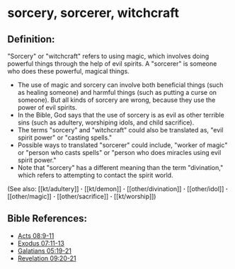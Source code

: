 # sorcery, sorcerer, witchcraft #

## Definition: ##

"Sorcery" or "witchcraft" refers to using magic, which involves doing powerful things through the help of evil spirits. A "sorcerer" is someone who does these powerful, magical things.

* The use of magic and sorcery can involve both beneficial things (such as healing someone) and harmful things (such as putting a curse on someone). But all kinds of sorcery are wrong, because they use the power of evil spirits.
* In the Bible, God says that the use of sorcery is as evil as other terrible sins (such as adultery, worshiping idols, and child sacrifice).
* The terms "sorcery" and "witchcraft" could also be translated as, "evil spirit power" or "casting spells."
* Possible ways to translated "sorcerer" could include, "worker of magic" or "person who casts spells" or "person who does miracles using evil spirit power."
* Note that "sorcery" has a different meaning than the term "divination," which refers to attempting to contact the spirit world. 

(See also: [[kt/adultery]] **·** [[kt/demon]] **·** [[other/divination]] **·** [[other/idol]] **·** [[other/magic]] **·** [[other/sacrifice]] **·** [[kt/worship]])

## Bible References: ##

* [Acts 08:9-11](en/tn/act/help/08/09)
* [Exodus 07:11-13](en/tn/exo/help/07/11)
* [Galatians 05:19-21](en/tn/gal/help/05/19)
* [Revelation 09:20-21](en/tn/rev/help/09/20)